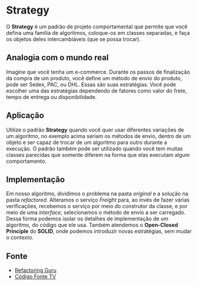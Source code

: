 # Strategy

O **Strategy** é um padrão de projeto comportamental que permite que você defina uma família de algoritmos, coloque-os em classes separadas, e faça os objetos deles intercambiáveis (que se possa trocar).

## Analogia com o mundo real
Imagine que você tenha um e-commerce. Durante os passos de finalização da compra de um produto, você define um método de envio do produto, pode ser Sedex, PAC, ou DHL. Essas são suas estratégias. Você pode escolher uma das estratégias dependendo de fatores como valor do frete, tempo de entrega ou disponibilidade.

## Aplicação
Utilize o padrão **Strategy** quando você quer usar diferentes variações de um algoritmo, no exemplo acima seriam os métodos de envio, dentro de um objeto e ser capaz de trocar de um algoritmo para outro durante a execução.
O padrão também pode ser utilizado quando você tem muitas classes parecidas que somente diferem na forma que elas executam algum comportamento.

## Implementação
Em nosso algoritmo, dividimos o problema na pasta *original* e a solução na pasta *refactored*. 
Alteramos o serviço *Freight* para, ao invés de fazer várias verificações, recebemos o serviço por meio do construtor da classe, e por meio de uma *interface*, selecionamos o método de envio a ser carregado.
Dessa forma podemos isolar os detalhes de implementação de um algoritmo, do código que ele usa. Também atendemos o **Open-Closed Principle** do **SOLID**, onde podemos introduzir novas estratégias, sem mudar o contexto.

## Fonte
- [Refactoring Guru](https://refactoring.guru/design-patterns/strategy)
- [Código Fonte TV](https://www.youtube.com/watch?v=WPdrnuSHAQs)
